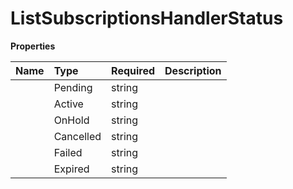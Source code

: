 # ListSubscriptionsHandlerStatus



**Properties**

| Name | Type | Required | Description |
| :-------- | :----------| :----------| :----------|
    | Pending | string |  | pending |
    | Active | string |  | active |
    | OnHold | string |  | on_hold |
    | Cancelled | string |  | cancelled |
    | Failed | string |  | failed |
    | Expired | string |  | expired |




<!-- This file was generated by liblab | https://liblab.com/ -->
